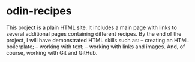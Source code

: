 # odin-recipes
This project is a plain HTML site.
It includes a main page with links to several additional pages containing different recipes.
By the end of the project, I will have demonstrated HTML skills such as:
– creating an HTML boilerplate;
– working with text;
– working with links and images.
And, of course, working with Git and GitHub.